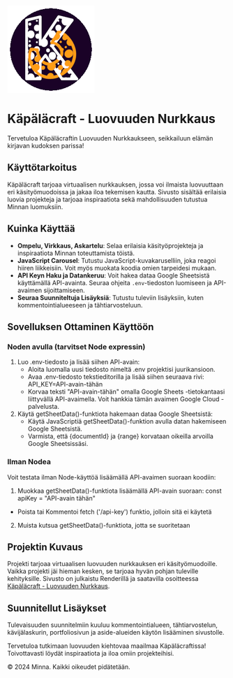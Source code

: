 ![käpäläcraft](public/img/logo.png)
# Käpäläcraft - Luovuuden Nurkkaus

Tervetuloa Käpäläcraftin Luovuuden Nurkkaukseen, seikkailuun elämän kirjavan kudoksen parissa!

## Käyttötarkoitus

Käpäläcraft tarjoaa virtuaalisen nurkkauksen, jossa voi ilmaista luovuuttaan eri käsityömuodoissa ja jakaa iloa tekemisen kautta. Sivusto sisältää erilaisia luovia projekteja ja tarjoaa inspiraatiota sekä mahdollisuuden tutustua Minnan luomuksiin.

## Kuinka Käyttää

- **Ompelu, Virkkaus, Askartelu**: Selaa erilaisia käsityöprojekteja ja inspiraatiota Minnan toteuttamista töistä.
- **JavaScript Carousel**: Tutustu JavaScript-kuvakaruselliin, joka reagoi hiiren liikkeisiin. Voit myös muokata koodia omien tarpeidesi mukaan.
- **API Keyn Haku ja Datankeruu**: Voit hakea dataa Google Sheetsistä käyttämällä API-avainta. Seuraa ohjeita `.env`-tiedoston luomiseen ja API-avaimen sijoittamiseen.
- **Seuraa Suunniteltuja Lisäyksiä**: Tutustu tuleviin lisäyksiin, kuten kommentointialueeseen ja tähtiarvosteluun.

## Sovelluksen Ottaminen Käyttöön

### Noden avulla (tarvitset Node expressin)
1. Luo .env-tiedosto ja lisää siihen API-avain:
    - Aloita luomalla uusi tiedosto nimeltä .env projektisi juurikansioon.
    - Avaa .env-tiedosto tekstieditorilla ja lisää siihen seuraava rivi: API_KEY=API-avain-tähän
    - Korvaa teksti "API-avain-tähän" omalla Google Sheets -tietokantaasi liittyvällä API-avaimella. Voit hankkia tämän avaimen Google Cloud -palvelusta.
2. Käytä getSheetData()-funktiota hakemaan dataa Google Sheetsistä:
    - Käytä JavaScriptiä getSheetData()-funktion avulla datan hakemiseen Google Sheetsistä.
    - Varmista, että {documentId} ja {range} korvataan oikeilla arvoilla Google Sheetsissäsi.

### Ilman Nodea
Voit testata ilman Node-käyttöä lisäämällä API-avaimen suoraan koodiin:
1. Muokkaa getSheetData()-funktiota lisäämällä API-avain suoraan: const apiKey = "API-avain tähän"
 - Poista tai Kommentoi fetch ('/api-key') funktio, jolloin sitä ei käytetä
2. Muista kutsua getSheetData()-funktiota, jotta se suoritetaan

## Projektin Kuvaus

Projekti tarjoaa virtuaalisen luovuuden nurkkauksen eri käsityömuodoille. Vaikka projekti jäi hieman kesken, se tarjoaa hyvän pohjan tuleville kehityksille. Sivusto on julkaistu Renderillä ja saatavilla osoitteessa [Käpäläcraft - Luovuuden Nurkkaus](https://kapalacraft.onrender.com/).

## Suunnitellut Lisäykset

Tulevaisuuden suunnitelmiin kuuluu kommentointialueen, tähtiarvostelun, kävijälaskurin, portfoliosivun ja aside-alueiden käytön lisääminen sivustolle.

Tervetuloa tutkimaan luovuuden kiehtovaa maailmaa Käpäläcraftissa! Toivottavasti löydät inspiraatiota ja iloa omiin projekteihisi.

© 2024 Minna. Kaikki oikeudet pidätetään.